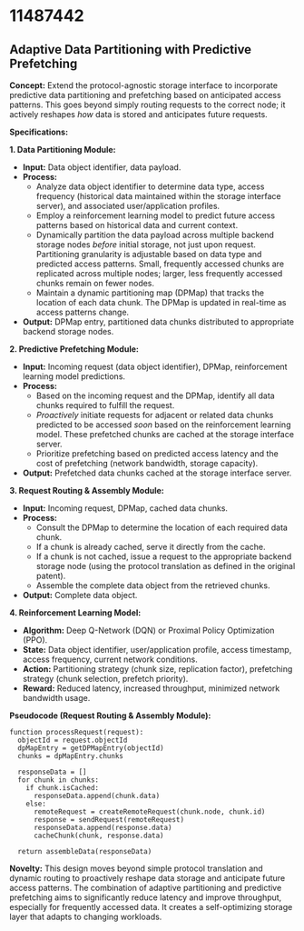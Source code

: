 # 11487442

## Adaptive Data Partitioning with Predictive Prefetching

**Concept:** Extend the protocol-agnostic storage interface to incorporate predictive data partitioning and prefetching based on anticipated access patterns. This goes beyond simply routing requests to the correct node; it actively reshapes *how* data is stored and anticipates future requests.

**Specifications:**

**1. Data Partitioning Module:**

*   **Input:** Data object identifier, data payload.
*   **Process:**
    *   Analyze data object identifier to determine data type, access frequency (historical data maintained within the storage interface server), and associated user/application profiles.
    *   Employ a reinforcement learning model to predict future access patterns based on historical data and current context.
    *   Dynamically partition the data payload across multiple backend storage nodes *before* initial storage, not just upon request. Partitioning granularity is adjustable based on data type and predicted access patterns. Small, frequently accessed chunks are replicated across multiple nodes; larger, less frequently accessed chunks remain on fewer nodes.
    *   Maintain a dynamic partitioning map (DPMap) that tracks the location of each data chunk. The DPMap is updated in real-time as access patterns change.
*   **Output:** DPMap entry, partitioned data chunks distributed to appropriate backend storage nodes.

**2. Predictive Prefetching Module:**

*   **Input:** Incoming request (data object identifier), DPMap, reinforcement learning model predictions.
*   **Process:**
    *   Based on the incoming request and the DPMap, identify all data chunks required to fulfill the request.
    *   *Proactively* initiate requests for adjacent or related data chunks predicted to be accessed *soon* based on the reinforcement learning model. These prefetched chunks are cached at the storage interface server.
    *   Prioritize prefetching based on predicted access latency and the cost of prefetching (network bandwidth, storage capacity).
*   **Output:** Prefetched data chunks cached at the storage interface server.

**3. Request Routing & Assembly Module:**

*   **Input:** Incoming request, DPMap, cached data chunks.
*   **Process:**
    *   Consult the DPMap to determine the location of each required data chunk.
    *   If a chunk is already cached, serve it directly from the cache.
    *   If a chunk is not cached, issue a request to the appropriate backend storage node (using the protocol translation as defined in the original patent).
    *   Assemble the complete data object from the retrieved chunks.
*   **Output:** Complete data object.

**4. Reinforcement Learning Model:**

*   **Algorithm:** Deep Q-Network (DQN) or Proximal Policy Optimization (PPO).
*   **State:** Data object identifier, user/application profile, access timestamp, access frequency, current network conditions.
*   **Action:** Partitioning strategy (chunk size, replication factor), prefetching strategy (chunk selection, prefetch priority).
*   **Reward:** Reduced latency, increased throughput, minimized network bandwidth usage.

**Pseudocode (Request Routing & Assembly Module):**

```
function processRequest(request):
  objectId = request.objectId
  dpMapEntry = getDPMapEntry(objectId)
  chunks = dpMapEntry.chunks

  responseData = []
  for chunk in chunks:
    if chunk.isCached:
      responseData.append(chunk.data)
    else:
      remoteRequest = createRemoteRequest(chunk.node, chunk.id)
      response = sendRequest(remoteRequest)
      responseData.append(response.data)
      cacheChunk(chunk, response.data)

  return assembleData(responseData)
```

**Novelty:** This design moves beyond simple protocol translation and dynamic routing to proactively reshape data storage and anticipate future access patterns. The combination of adaptive partitioning and predictive prefetching aims to significantly reduce latency and improve throughput, especially for frequently accessed data. It creates a self-optimizing storage layer that adapts to changing workloads.
